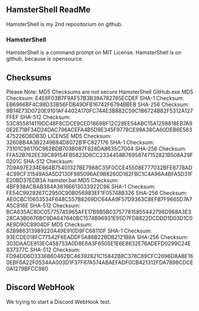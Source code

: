 ## HamsterShell ReadMe
HamsterShell is my 2nd repositorium on github.
### HamsterShell
HamsterShell is a command prompt on MIT License.
HamsterShell is on github, because is opensource.
## Checksums
Please Note: MD5 Checksums are not secure
HamsterShell GitHub.exe
MD5 Checksum: E4E6F03B7F9AF57B3B39A782765ECDEF
SHA-1 Checksum: EB6966BF4C98D33B56FDB49DFB16742F6794BBEB
SHA-256 Checksum: 9B14E73D0720E9101AF4402A170FC744E3B882C59C1B6724B82F5312A127FFEF
SHA-512 Checksum: 53C855814119DC48F8CDCE9CED1869BF12C28EE54ABC15A1298818EB7A90E2E71BF34D24DAC796ACEFA4B5D9E345F9778CE99A38CA60DEB6E563475226D6DB3D
LICENSE
MD5 Checksum: 3260BB4A3B2249B84D8072B1FC827176
SHA-1 Checksum: 73101C96170C962BDB703B087F828DA8635C7004
SHA-256 Checksum: FFA52B762EE39C89154FB5823D6CC2334458B76958747152821B508A29F0201C
SHA-512 Checksum: 7D9A97E234E864B75401327BE7988C35F0CCE45508E777032BFE8778AD4C99CF31549A5A5D2130F985096AE9B8260D182FBC1C4A96A4BFA5D31FE20BD37EDB3A
hamster.bat
MD5 Checksum: 4BF938ACBAB384A36166613033922C98
SHA-1 Checksum: FE54C9928267C2950C90B056983EF1F05748B326
SHA-256 Checksum: AE0CBC10653534F648C557B8269DC64AA9F57D9363C8EFB7F9665D7A7A5C816E
SHA-512 Checksum: BCA635AC80C05775745965AFE17B9B5B037577815855442796D968A3E328CA3B0676BC9DA647640BC1574B96931E95D7FD8822DCDDD1D03D1C0AE9D90C8904DF
MD5 Checksum: 628986313989220A49E910D9FC68110F
SHA-1 Checksum: 93ECDE018FC77542F6EADDF5A86B22BDB2121B8A
SHA-256 Checksum: 303DAACE913EC458753A0D8E6A3F6505E1E6E8632E76ADEFD0299C24E837377C
SHA-512 Checksum: FD94DD6D3336B60462BC46392821C15842B8C378C89CFC2696D8ABE160EBF6A22F0534AA003D1F37F87A574ABAEFADF0CB421312FDA7898CDCE0A1279BFCC980
## Discord WebHook 
We trying to start a Discord WebHook test.
